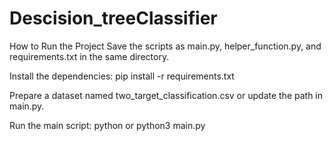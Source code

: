 # Descision_treeClassifier

How to Run the Project
Save the scripts as main.py, helper_function.py, and requirements.txt in the same directory.

Install the dependencies:
pip install -r requirements.txt

Prepare a dataset named two_target_classification.csv or update the path in main.py.

Run the main script:
python or python3 main.py

